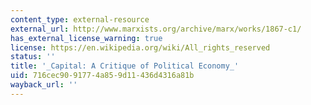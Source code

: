 ```yaml
---
content_type: external-resource
external_url: http://www.marxists.org/archive/marx/works/1867-c1/
has_external_license_warning: true
license: https://en.wikipedia.org/wiki/All_rights_reserved
status: ''
title: '_Capital: A Critique of Political Economy_'
uid: 716cec90-9177-4a85-9d11-436d4316a81b
wayback_url: ''
---
```

